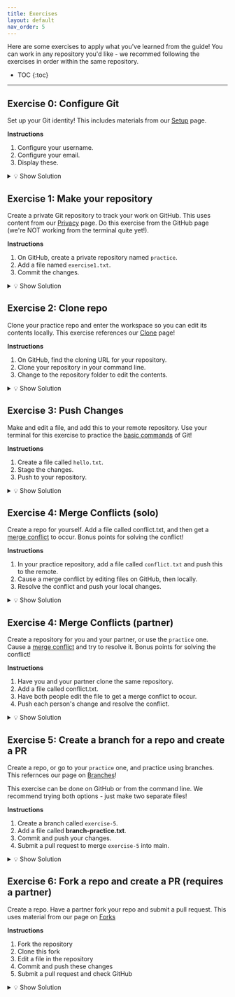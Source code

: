 ```yaml
---
title: Exercises
layout: default
nav_order: 5
---
```

Here are some exercises to apply what you've learned from the guide! You can work in any repository you'd like - we recommed following the exercises in order within the same repository.

- TOC
{:toc}

---

## Exercise 0: Configure Git
Set up your Git identity! This includes materials from our [Setup](https://sophia-nunez.github.io/guide-to-git/docs/basics/configuration.html#identity-configuration) page.

**Instructions**
1. Configure your username.
2. Configure your email.
3. Display these.

<details markdown="block">
<summary>💡 Show Solution</summary>

```bash
git config --global user.name "Your Name"
git config --global user.email "your@email.com"
git config --list
```

Your final result should look similar to the following:
    ![Image of console output displaying configurations](/guide-to-git/assets/images/Ex0/bash-output.png)
</details>

## Exercise 1: Make your repository
Create a private Git repository to track your work on GitHub. This uses content from our [Privacy](https://sophia-nunez.github.io/guide-to-git/docs/intermediate/privacy.html#repository-privacy) page. Do this exercise from the GitHub page (we're NOT working from the terminal quite yet!).

**Instructions**
1. On GitHub, create a private repository named `practice`.
2. Add a file named `exercise1.txt`.
3. Commit the changes.

<details markdown="block">
<summary>💡 Show Solution</summary>

1. On GitHub, click **New Repository**
2. Name it something, such as `practice`
3. To add a file, click **Add file** --> **Create new file**
4. Name this something, such as `exercise1.txt` and put text
5. Click **Commit new file**
6. Your final result should look similar to the following:
    ![Image of GitHub displaying new repository](/guide-to-git/assets/images/Ex1/GitHub-result.png)
</details>


## Exercise 2: Clone repo
Clone your practice repo and enter the workspace so you can edit its contents locally. This exercise references our [Clone](https://sophia-nunez.github.io/guide-to-git/docs/basics/clone.html) page!

**Instructions**
1. On GitHub, find the cloning URL for your repository.
2. Clone your repository in your command line.
3. Change to the repository folder to edit the contents.

<details markdown="block">
<summary>💡 Show Solution</summary>
1. Find the link to your repo on GitHub (e.g. https://github.com/sophia-nunez/guide-to-git.git)
2. Enter the following commands
```bash
git clone https://github.com/sophia-nunez/guide-to-git.git
cd [repo-name]
```

3. Your final terminal output should look similar to the following:
    ![Image of console output displaying clone and move to repo locally](/guide-to-git/assets/images/Ex2/bash-output.png)

    Your workspace should have a similar structure as below:
    ![Image of file explorer in the cloned repo's local workspace](/guide-to-git/assets/images/Ex2/local.png)

</details>

## Exercise 3: Push Changes
Make and edit a file, and add this to your remote repository. Use your terminal for this exercise to practice the [basic commands](https://sophia-nunez.github.io/guide-to-git/docs/basics/) of Git!

**Instructions**
1. Create a file called `hello.txt`.
2. Stage the changes.
3. Push to your repository.

<details markdown="block">
<summary>💡 Show Solution</summary>
1. Create the `hello.txt` file in your directory. This can be done using your editor or:
    ```bash
    echo "exercise 3!" > hello.txt
    ```
2. Run `git add hello.txt`
3. Run `git commit -m “Added hello.txt”`
4. Your final terminal output should look similar to the following:
    ![Image of console output displaying configurations](/guide-to-git/assets/images/Ex3/bash-output.png)
    Your workspace in the file explorer on your computer should contain the following files:
    ![Image of console output displaying configurations](/guide-to-git/assets/images/Ex3/local-output.png)

    On GitHub, your commits should be displayed in a similar manner to this:
    ![Image of console output displaying configurations](/guide-to-git/assets/images/Ex3/repo-output.png)
</details>

## Exercise 4: Merge Conflicts (solo)
Create a repo for yourself. Add a file called conflict.txt, and then get a [merge conflict](https://sophia-nunez.github.io/guide-to-git/docs/intermediate/merge.html) to occur. Bonus points for solving the conflict!

**Instructions**
1. In your practice repository, add a file called `conflict.txt` and push this to the remote.
2. Cause a merge conflict by editing files on GitHub, then locally.
3. Resolve the conflict and push your local changes.

<details markdown="block">
<summary>💡 Show Solution</summary>
 1. After pushing `conflict.txt`, open this file on GitHub editor by clicking the pencil icon.
 2. Edit the file on GitHub, then click the green **Commit changes** button.
 3. Without pulling, edit the same lines of `conflict.txt` locally from your editor.
 3. Commit the changes using `git add .` and `git commit -m "message here"`:
    ```bash
    git add conflict.txt
    git commit -m "Updated conflict.txt with conflicting edit"
    ```
 4. Attempt to pull using `git pull`. You should see something like this:
    ```bash
    $ git pull
    Auto-merging conflict.txt
    CONFLICT (content): Merge conflict in conflict.txt
    Automatic merge failed; fix conflicts and then commit the result.
    ```
    For example, your terminal might look similar to the following:
    ![Image of console output displaying merge conflict](/guide-to-git/assets/images/Ex4(solo)/bash-conflict.png)

5. Fix the conflict by editing `conflict.txt` in either your IDE or in the command line. This process is demonstrated in detail in the example section of [Merge Conflicts](https://sophia-nunez.github.io/guide-to-git/docs/intermediate/merge.html).
    In the text editor, conflicting lines should be marked similar to the example below:
    ![Image of text editor for conflicting file displaying areas of conflicting changes](/guide-to-git/assets/images/Ex4(solo)/merge-conflict.png)
6. Pushing after fixing the conflict, your terminal output should look similar to the following:
    ![Image of console output displaying resolved push](/guide-to-git/assets/images/Ex4(solo)/bash-resolved.png)
</details>

## Exercise 4: Merge Conflicts (partner)
Create a repository for you and your partner, or use the `practice` one. Cause a [merge conflict](https://sophia-nunez.github.io/guide-to-git/docs/intermediate/merge.html) and try to resolve it. Bonus points for solving the conflict!

**Instructions**
1. Have you and your partner clone the same repository.
2. Add a file called conflict.txt.
3. Have both people edit the file to get a merge conflict to occur.
4. Push each person's change and resolve the conflict.

<details markdown="block">
<summary>💡 Show Solution</summary>
 1. Have you and a partner both clone the same repo and edit the same line in conflict.txt locally.
 2. Ask your partner to push their changes. Now, you try to push your changes via:
 
    ```bash
    git add conflict.txt
    git commit -m "conflicting edit"
    ```
    You should see something like this:
    ```bash
    Auto-merging conflict.txt
    CONFLICT (content): Merge conflict in conflict.txt
    Automatic merge failed; fix conflicts and then commit the result.
    ```
    For example, your terminal might look similar to the following:
    ![Image of console output displaying merge conflict](/guide-to-git/assets/images/Ex4(par)/bash-conflict.png)

2. To fix the conflict, you can either edit conflict.txt in your IDE, or try the following commands:
    ```bash
    # accepting their changes
    git merge --strategy-option theirs
    ```
    Or 
    ```bash
    # keeping our changes
    Git merge –strategy-option ours
    ```

3. Pushing after fixing the conflict, your terminal output should look similar to the following:
    ![Image of console output displaying resolved push](/guide-to-git/assets/images/Ex4(par)/bash-resolved.png)

</details>

## Exercise 5: Create a branch for a repo and create a PR
Create a repo, or go to your `practice` one, and practice using branches. This refernces our page on [Branches](https://sophia-nunez.github.io/guide-to-git/docs/advanced/branches.html)!

This exercise can be done on GitHub or from the command line. We recommend trying both options - just make two separate files!

**Instructions**
1. Create a branch called `exercise-5`.
2. Add a file called **branch-practice.txt**.
3. Commit and push your changes.
4. Submit a pull request to merge `exercise-5` into main.

<details markdown="block">
<summary>💡 Show Solution</summary>
1. Option 1: GitHub
    1. On the `practice` repository page on GitHub, click **Branch: main** and create a new branch by typing `exercise-5` into the menu.
    2. Click **Add file -> Create new file** and name it `branch-practice.txt`.
    3. In the file contents section, type any text you'd like.
    5. Click **Commit changes**
    6. GitHub should display an option to **Compare & pull request**. Click this and submit the pull request.
    8. Click **Merge pull request** and **Confirm merge**.
2. Option 2: Command Line
    1. Go to your workspace for the repository using `cd [path]`.
    2. Create and switch to the new branch using `git checkout -b exercise-5`.
    3. Create the file in you editor or using the following commands:
        ```bash
        $ echo "Any text you want here" > branch-practice.txt
        $ git add branch-practice.txt
        $ git commit -m "Add branch-practice.txt on exercise-5"
        ```
    5. Push the new branch using `git push -u origin exercise-5`.
    6. After running each of these commands, your terimanl output should look similar to the following:
        ![Image of console output displaying branch creation and modifcation](/guide-to-git/assets/images/Ex5/bash-command.png)
    6. Go to GitHub, where you should see a prompt to open a pull request:
        ![Image of GitHub displaying compare & pull for branch](/guide-to-git/assets/images/Ex5/pull-request.png)
        Click **Compare & pull request**, then **Merge**.
3. After merging, your GitHub page should look similar to the following:
    ![Image of GitHub showing branch merge in the commit history](/guide-to-git/assets/images/Ex5/after-merge.png)
    *Note that the commit history has a merge, and the commit message made on your branch appears in main.*
</details>

## Exercise 6: Fork a repo and create a PR (requires a partner)
Create a repo. Have a partner fork your repo and submit a pull request. This uses material from our page on [Forks](https://sophia-nunez.github.io/guide-to-git/docs/advanced/fork.html)

**Instructions**
1. Fork the repository    
2. Clone this fork
3. Edit a file in the repository
4. Commit and push these changes
5. Submit a pull request and check GitHub

<details markdown="block">
<summary>💡 Show Solution</summary>
1. Have your partner fork your repo on Github
2. Have your partner clone their forked repo using `git clone <their repo url>`.
3. Your partner then must create a new branch using `git checkout -b update(or any name)`
4. Have your partner edit a file in their local repo, for example hello.txt
5. Have your partner commit these changes via
```bash
git add hello.txt
git commit -m "Changed hello.txt"
git push origin update
```
6. After running each of these commands, your terimanl output should look similar to the following:
    ![Image of console output displaying fork creation and modifcation](/guide-to-git/assets/images/Ex6/bash-command.png)
6. Have your partner go on Github and submit a PR:
    ![Image of GitHub displaying compare & pull for fork](/guide-to-git/assets/images/Ex6/pull-request.png)
7. You should see their Pull Request when you enter your repo on GitHub! Your final result should look similar to the following:
    ![Image of GitHub showing fork merge in the commit history](/guide-to-git/assets/images/Ex6/after-merge.png)
    *Note that the commit history has a merge, and the commit message made on your fork appears in main.*
</details>